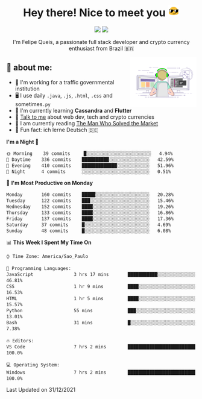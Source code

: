 
<h1 align="center">Hey there! Nice to meet you <img src="assets/sunglasses.gif" width="30"/></h1>

<p align="center">
  <a href="https://www.linkedin.com/in/fqueis"><img src="https://img.shields.io/badge/-LinkedIn-blue?style=flat&logo=Linkedin&logoColor=white" /></a>
  <a href="mailto:fqueis@gmail.com"><img src="https://img.shields.io/badge/-Gmail-c14438?style=flat&logo=Gmail&logoColor=white" /></a>
</p>

<p align="center">I'm Felipe Queis, a passionate full stack developer and crypto currency enthusiast from Brazil 🇧🇷</p>

<img width="35%" align="right" alt="fqueis" src="assets/profile.gif" /></p>

## 🤵 about me:

- 🏢 I'm working for a traffic governmental institution
- 🖥️ I use daily `.java`, `.js`, `.html`, `.css` and sometimes`.py`
- 🌱 I'm currently learning **Cassandra** and **Flutter**
- 💬 [Talk to me](https://github.com/fqueis/fqueis/discussions) about web dev, tech and crypto currencies
- 📖 I am currently reading [The Man Who Solved the Market](https://amzn.com/073521798X)
- 💭 Fun fact: ich lerne Deutsch 🇩🇪

<!--START_SECTION:waka-->
**I'm a Night 🦉** 

```text
🌞 Morning    39 commits     █░░░░░░░░░░░░░░░░░░░░░░░░   4.94% 
🌆 Daytime    336 commits    ██████████░░░░░░░░░░░░░░░   42.59% 
🌃 Evening    410 commits    █████████████░░░░░░░░░░░░   51.96% 
🌙 Night      4 commits      ░░░░░░░░░░░░░░░░░░░░░░░░░   0.51%

```
📅 **I'm Most Productive on Monday** 

```text
Monday       160 commits    █████░░░░░░░░░░░░░░░░░░░░   20.28% 
Tuesday      122 commits    ███░░░░░░░░░░░░░░░░░░░░░░   15.46% 
Wednesday    152 commits    ████░░░░░░░░░░░░░░░░░░░░░   19.26% 
Thursday     133 commits    ████░░░░░░░░░░░░░░░░░░░░░   16.86% 
Friday       137 commits    ████░░░░░░░░░░░░░░░░░░░░░   17.36% 
Saturday     37 commits     █░░░░░░░░░░░░░░░░░░░░░░░░   4.69% 
Sunday       48 commits     █░░░░░░░░░░░░░░░░░░░░░░░░   6.08%

```


📊 **This Week I Spent My Time On** 

```text
⌚︎ Time Zone: America/Sao_Paulo

💬 Programming Languages: 
JavaScript               3 hrs 17 mins       ███████████░░░░░░░░░░░░░░   46.81% 
CSS                      1 hr 9 mins         ████░░░░░░░░░░░░░░░░░░░░░   16.53% 
HTML                     1 hr 5 mins         ████░░░░░░░░░░░░░░░░░░░░░   15.57% 
Python                   55 mins             ███░░░░░░░░░░░░░░░░░░░░░░   13.01% 
Bash                     31 mins             █░░░░░░░░░░░░░░░░░░░░░░░░   7.38%

🔥 Editors: 
VS Code                  7 hrs 2 mins        █████████████████████████   100.0%

💻 Operating System: 
Windows                  7 hrs 2 mins        █████████████████████████   100.0%

```


 Last Updated on 31/12/2021
<!--END_SECTION:waka-->

